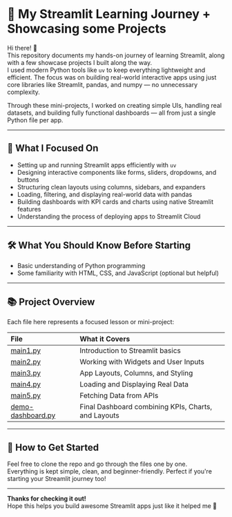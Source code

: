 # 🚀 My Streamlit Learning Journey + Showcasing some Projects

Hi there! 👋  
This repository documents my hands-on journey of learning Streamlit, along with a few showcase projects I built along the way.  
I used modern Python tools like `uv` to keep everything lightweight and efficient. The focus was on building real-world interactive apps using just core libraries like Streamlit, pandas, and numpy — no unnecessary complexity.

Through these mini-projects, I worked on creating simple UIs, handling real datasets, and building fully functional dashboards — all from just a single Python file per app.

---

## 🎯 What I Focused On

- Setting up and running Streamlit apps efficiently with `uv`
- Designing interactive components like forms, sliders, dropdowns, and buttons
- Structuring clean layouts using columns, sidebars, and expanders
- Loading, filtering, and displaying real-world data with pandas
- Building dashboards with KPI cards and charts using native Streamlit features
- Understanding the process of deploying apps to Streamlit Cloud

---

## 🛠️ What You Should Know Before Starting

- Basic understanding of Python programming
- Some familiarity with HTML, CSS, and JavaScript (optional but helpful)

---

## 📚 Project Overview

Each file here represents a focused lesson or mini-project:

| File | What it Covers |
|:-----|:---------------|
| [main1.py](main1.py) | Introduction to Streamlit basics |
| [main2.py](main2.py) | Working with Widgets and User Inputs |
| [main3.py](main3.py) | App Layouts, Columns, and Styling |
| [main4.py](main4.py) | Loading and Displaying Real Data |
| [main5.py](main5.py) | Fetching Data from APIs |
| [demo-dashboard.py](demo-dashboard.py) | Final Dashboard combining KPIs, Charts, and Layouts |

---

## 🚀 How to Get Started

Feel free to clone the repo and go through the files one by one.  
Everything is kept simple, clean, and beginner-friendly. Perfect if you're starting your Streamlit journey too!

---

**Thanks for checking it out!**  
Hope this helps you build awesome Streamlit apps just like it helped me 🚀
